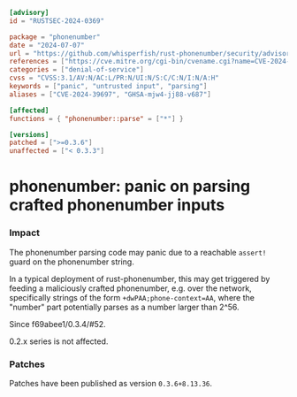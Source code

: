 ```toml
[advisory]
id = "RUSTSEC-2024-0369"

package = "phonenumber"
date = "2024-07-07"
url = "https://github.com/whisperfish/rust-phonenumber/security/advisories/GHSA-mjw4-jj88-v687"
references = ["https://cve.mitre.org/cgi-bin/cvename.cgi?name=CVE-2024-39697"]
categories = ["denial-of-service"]
cvss = "CVSS:3.1/AV:N/AC:L/PR:N/UI:N/S:C/C:N/I:N/A:H"
keywords = ["panic", "untrusted input", "parsing"]
aliases = ["CVE-2024-39697", "GHSA-mjw4-jj88-v687"]

[affected]
functions = { "phonenumber::parse" = ["*"] }

[versions]
patched = [">=0.3.6"]
unaffected = ["< 0.3.3"]
```

# phonenumber:  panic on parsing crafted phonenumber inputs

### Impact

The phonenumber parsing code may panic due to a reachable `assert!` guard on the phonenumber string.

In a typical deployment of rust-phonenumber, this may get triggered by feeding a maliciously crafted phonenumber, e.g. over the network, specifically strings of the form `+dwPAA;phone-context=AA`, where the "number" part potentially parses as a number larger than 2^56.

Since f69abee1/0.3.4/#52.

0.2.x series is not affected.

### Patches
Patches have been published as version `0.3.6+8.13.36`.
